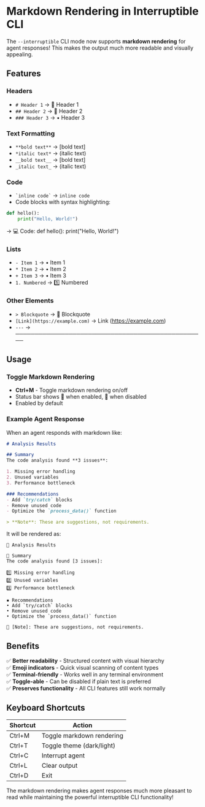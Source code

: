 # Markdown Rendering in Interruptible CLI

The `--interruptible` CLI mode now supports **markdown rendering** for agent responses! This makes the output much more readable and visually appealing.

## Features

### Headers
- `# Header 1` → 🔷 Header 1
- `## Header 2` → 🔸 Header 2  
- `### Header 3` → ▪️ Header 3

### Text Formatting
- `**bold text**` → [bold text]
- `*italic text*` → (italic text)
- `__bold text__` → [bold text]
- `_italic text_` → (italic text)

### Code
- `` `inline code` `` → `inline code`
- Code blocks with syntax highlighting:
```python
def hello():
    print("Hello, World!")
```
→ 💻 Code:
def hello():
    print("Hello, World!")

### Lists
- `- Item 1` → • Item 1
- `* Item 2` → • Item 2
- `+ Item 3` → • Item 3
- `1. Numbered` → 1️⃣ Numbered

### Other Elements
- `> Blockquote` → 💬 Blockquote
- `[Link](https://example.com)` → Link (https://example.com)
- `---` → ──────────────────────────────────────────────────

## Usage

### Toggle Markdown Rendering
- **Ctrl+M** - Toggle markdown rendering on/off
- Status bar shows 📝 when enabled, 📄 when disabled
- Enabled by default

### Example Agent Response
When an agent responds with markdown like:

```markdown
# Analysis Results

## Summary
The code analysis found **3 issues**:

1. Missing error handling
2. Unused variables
3. Performance bottleneck

### Recommendations
- Add `try/catch` blocks
- Remove unused code
- Optimize the `process_data()` function

> **Note**: These are suggestions, not requirements.
```

It will be rendered as:

```
🔷 Analysis Results

🔸 Summary
The code analysis found [3 issues]:

1️⃣ Missing error handling
2️⃣ Unused variables  
3️⃣ Performance bottleneck

▪️ Recommendations
• Add `try/catch` blocks
• Remove unused code
• Optimize the `process_data()` function

💬 [Note]: These are suggestions, not requirements.
```

## Benefits

✅ **Better readability** - Structured content with visual hierarchy  
✅ **Emoji indicators** - Quick visual scanning of content types  
✅ **Terminal-friendly** - Works well in any terminal environment  
✅ **Toggle-able** - Can be disabled if plain text is preferred  
✅ **Preserves functionality** - All CLI features still work normally

## Keyboard Shortcuts

| Shortcut | Action |
|----------|--------|
| Ctrl+M | Toggle markdown rendering |
| Ctrl+T | Toggle theme (dark/light) |
| Ctrl+C | Interrupt agent |
| Ctrl+L | Clear output |
| Ctrl+D | Exit |

The markdown rendering makes agent responses much more pleasant to read while maintaining the powerful interruptible CLI functionality! 